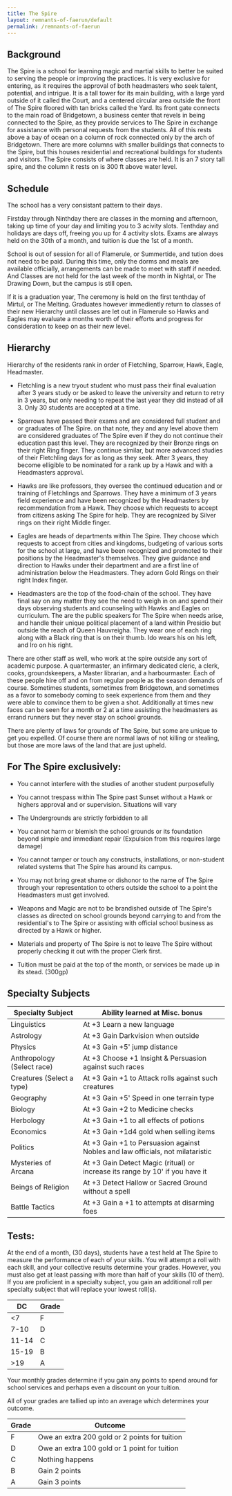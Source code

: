```yaml
---
title: The Spire
layout: remnants-of-faerun/default
permalink: /remnants-of-faerun
---
```


## Background

The Spire is a school for learning magic and martial skills to better be suited to serving the people or improving the practices. It is very exclusive for entering, as it requires the approval of both headmasters who seek talent, potential, and intrigue. It is a tall tower for its main building, with a large yard outside of it called the Court, and a centered circular area outside the front of The Spire floored with tan bricks called the Yard. Its front gate connects to the main road of Bridgetown, a business center that revels in being connected to the Spire, as they provide services to The Spire in exchange for assistance with personal requests from the students. All of this rests above a bay of ocean on a column of rock connected only by the arch of Bridgetown. There are more columns with smaller buildings that connects to the Spire, but this houses residential and recreational buildings for students and visitors. The Spire consists of where classes are held. It is an 7 story tall spire, and the column it rests on is 300 ft above water level.

## Schedule

The school has a very consistant pattern to their days.

Firstday through Ninthday there are classes in the morning and afternoon, taking up time of your day and limiting you to 3 acivity slots. Tenthday and holidays are days off, freeing you up for 4 activity slots. Exams are always held on the 30th of a month, and tuition is due the 1st of a month.

School is out of session for all of Flamerule, or Summertide, and tution does not need to be paid. During this time, only the dorms and meals are available officially, arrangements can be made to meet with staff if needed. And Classes are not held for the last week of the month in Nightal, or The Drawing Down, but the campus is still open.

If it is a graduation year, The ceremony is held on the first tenthday of Mirtul, or The Melting. Graduates however immediently return to classes of their new Hierarchy until classes are let out in Flamerule so Hawks and Eagles may evaluate a months worth of their efforts and progress for consideration to keep on as their new level.

## Hierarchy

Hierarchy of the residents rank in order of Fletchling, Sparrow, Hawk, Eagle, Headmaster.

- Fletchling is a new tryout student who must pass their final evaluation after 3 years study or be asked to leave the university and return to retry in 3 years, but only needing to repeat the last year they did instead of all 3. Only 30 students are accepted at a time.

- Sparrows have passed their exams and are considered full student and or graduates of The Spire. on that note, they and any level above them are considered graduates of The Spire even if they do not continue their education past this level. They are recognized by their Bronze rings on their right Ring finger. They continue similar, but more advanced studies of their Fletchling days for as long as they seek. After 3 years, they become elligible to be nominated for a rank up by a Hawk and with a Headmasters approval.

- Hawks are like professors, they oversee the continued education and or training of Fletchlings and Sparrows. They have a minimum of 3 years field experience and have been recognized by the Headmasters by recommendation from a Hawk. They choose which requests to accept from citizens asking The Spire for help. They are recognized by Silver rings on their right Middle finger.

- Eagles are heads of departments within The Spire. They choose which requests to accept from cities and kingdoms, budgeting of various sorts for the school at large, and have been recognized and promoted to their positions by the Headmaster's themselves. They give guidance and direction to Hawks under their department and are a first line of administration below the Headmasters. They adorn Gold Rings on their right Index finger.

- Headmasters are the top of the food-chain of the school. They have final say on any matter they see the need to weigh in on and spend their days observing students and counseling with Hawks and Eagles on curriculum. The are the public speakers for The Spire when needs arise, and handle their unique political placement of a land within Presidio but outside the reach of Queen Hauvreigha. They wear one of each ring along with a Black ring that is on their thumb. Ido wears his on his left, and Iro on his right.

There are other staff as well, who work at the spire outside any sort of academic purpose. A quartermaster, an infirmary dedicated cleric, a clerk, cooks, groundskeepers, a Master librarian, and a harbourmaster. Each of these people hire off and on from regular people as the season demands of course. Sometimes students, sometimes from Bridgetown, and sometimes as a favor to somebody coming to seek experience from them and they were able to convince them to be given a shot. Additionally at times new faces can be seen for a month or 2 at a time assisting the headmasters as errand runners but they never stay on school grounds.

There are plenty of laws for grounds of The Spire, but some are unique to get you expelled.
Of course there are normal laws of not killing or stealing, but those are more laws of the land that are just upheld.

## For The Spire exclusively:

- You cannot interfere with the studies of another student purposefully

- You cannot trespass within The Spire past Sunset without a Hawk or highers approval and or supervision. Situations will vary

- The Undergrounds are strictly forbidden to all

- You cannot harm or blemish the school grounds or its foundation beyond simple and immediant repair (Expulsion from this requires large damage)

- You cannot tamper or touch any constructs, installations, or non-student related systems that The Spire has around its campus.

- You may not bring great shame or dishonor to the name of The Spire through your representation to others outside the school to a point the Headmasters must get involved.

- Weapons and Magic are not to be brandished outside of The Spire's classes as directed on school grounds beyond carrying to and from the residential's to The Spire or assisting with official school business as directed by a Hawk or higher.

- Materials and property of The Spire is not to leave The Spire without properly checking it out with the proper Clerk first.

- Tuition must be paid at the top of the month, or services be made up in its stead. (300gp)

## Specialty Subjects

| Specialty Subject          | Ability learned at Misc. bonus                                                 |
| -------------------------- | ------------------------------------------------------------------------------ |
| Linguistics                | At +3 Learn a new language                                                     |
| Astrology                  | At +3 Gain Darkvision when outside                                             |
| Physics                    | At +3 Gain +5' jump distance                                                   |
| Anthropology (Select race) | At +3 Choose +1 Insight & Persuasion against such races                        |
| Creatures (Select a type)  | At +3 Gain +1 to Attack rolls against such creatures                           |
| Geography                  | At +3 Gain +5' Speed in one terrain type                                       |
| Biology                    | At +3 Gain +2 to Medicine checks                                               |
| Herbology                  | At +3 Gain +1 to all effects of potions                                        |
| Economics                  | At +3 Gain +1d4 gold when selling items                                        |
| Politics                   | At +3 Gain +1 to Persuasion against Nobles and law officials, not milataristic |
| Mysteries of Arcana        | At +3 Gain Detect Magic (ritual) or increase its range by 10' if you have it   |
| Beings of Religion         | At +3 Detect Hallow or Sacred Ground without a spell                           |
| Battle Tactics             | At +3 Gain a +1 to attempts at disarming foes                                  |

## Tests:

At the end of a month, (30 days), students have a test held at The Spire to measure the performance of each of your skills. You will attempt a roll with each skill, and your collective results determine your grades. However, you must also get at least passing with more than half of your skills (10 of them). If you are proficient in a specialty subject, you gain an additional roll per specialty subject that will replace your lowest roll(s).

| DC    | Grade |
| ----- | ----- |
| <7    | F     |
| 7-10  | D     |
| 11-14 | C     |
| 15-19 | B     |
| >19   | A     |

Your monthly grades determine if you gain any points to spend around for school services and perhaps even a discount on your tuition.

All of your grades are tallied up into an average which determines your outcome.

| Grade | Outcome                                       |
| ----- | --------------------------------------------- |
| F     | Owe an extra 200 gold or 2 points for tuition |
| D     | Owe an extra 100 gold or 1 point for tuition  |
| C     | Nothing happens                               |
| B     | Gain 2 points                                 |
| A     | Gain 3 points                                 |
